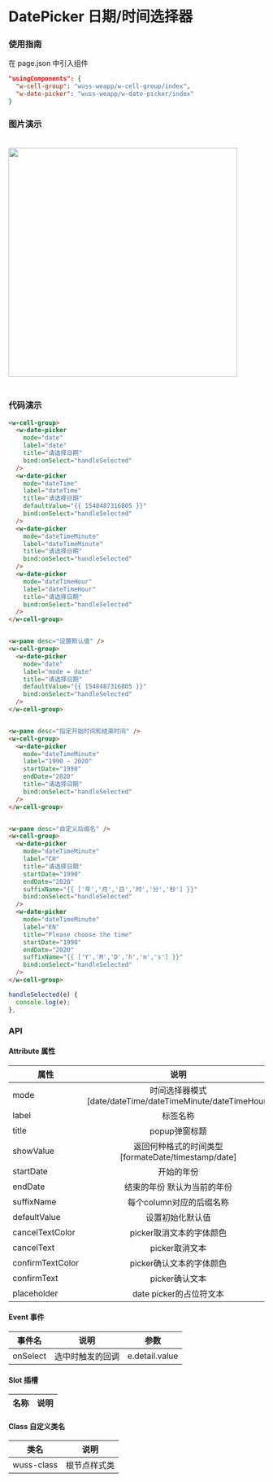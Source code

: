 # DatePicker 日期/时间选择器

### 使用指南

在 page.json 中引入组件

```json
"usingComponents": {
  "w-cell-group": "wuss-weapp/w-cell-group/index",
  "w-date-picker": "wuss-weapp/w-date-picker/index"
}
```

### 图片演示

<img style="margin: 20px 0;" height="450px" src="../../resource/date-picker.png"/>



### 代码演示

```html
<w-cell-group>
  <w-date-picker
    mode="date"
    label="date"
    title="请选择日期"
    bind:onSelect="handleSelected"
  />
  <w-date-picker
    mode="dateTime"
    label="dateTime"
    title="请选择日期"
    defaultValue="{{ 1548487316805 }}"
    bind:onSelect="handleSelected"
  />
  <w-date-picker
    mode="dateTimeMinute"
    label="dateTimeMinute"
    title="请选择日期"
    bind:onSelect="handleSelected"
  />
  <w-date-picker
    mode="dateTimeHour"
    label="dateTimeHour"
    title="请选择日期"
    bind:onSelect="handleSelected"
  />
</w-cell-group>


<w-pane desc="设置默认值" />
<w-cell-group>
  <w-date-picker
    mode="date"
    label="mode = date"
    title="请选择日期"
    defaultValue="{{ 1548487316805 }}"
    bind:onSelect="handleSelected"
  />
</w-cell-group>


<w-pane desc="指定开始时间和结束时间" />
<w-cell-group>
  <w-date-picker
    mode="dateTimeMinute"
    label="1990 ~ 2020"
    startDate="1990"
    endDate="2020"
    title="请选择日期"
    bind:onSelect="handleSelected"
  />
</w-cell-group>


<w-pane desc="自定义后缀名" />
<w-cell-group>
  <w-date-picker
    mode="dateTimeMinute"
    label="CH"
    title="请选择日期"
    startDate="1990"
    endDate="2020"
    suffixName="{{ ['年','月','日','时','分','秒'] }}"
    bind:onSelect="handleSelected"
  />
  <w-date-picker
    mode="dateTimeMinute"
    label="EN"
    title="Please choose the time"
    startDate="1990"
    endDate="2020"
    suffixName="{{ ['Y','M','D','h','m','s'] }}"
    bind:onSelect="handleSelected"
  />
</w-cell-group>
```

```javascript
handleSelected(e) {
  console.log(e);
},
```

### API

#### Attribute 属性

| 属性 |    说明    |  类型  | 默认值 |
| ---- | :--------: | :----: | -----: |
| mode | 时间选择器模式 [date/dateTime/dateTimeMinute/dateTimeHour] | String | dateTime |
| label | 标签名称 | String | - |
| title | popup弹窗标题 | String | - |
| showValue | 返回何种格式的时间类型 [formateDate/timestamp/date] | String | date |
| startDate | 开始的年份 | Number | 1978 |
| endDate | 结束的年份 默认为当前的年份 | Number | new Date().getFullYear() |
| suffixName | 每个column对应的后缀名称 | Array | ['年','月','日','时','分','秒'] |
| defaultValue | 设置初始化默认值 | - | - |
| cancelTextColor | picker取消文本的字体颜色 | String | - |
| cancelText | picker取消文本 | String | 取消 |
| confirmTextColor | picker确认文本的字体颜色 | String | - |
| confirmText | picker确认文本 | String | 确认 |
| placeholder | date picker的占位符文本 | String | - |

#### Event 事件

| 事件名 | 说明 | 参数 |
| ------ | ---- | ---- |
| onSelect | 选中时触发的回调 | e.detail.value |

#### Slot 插槽

| 名称 | 说明 |
| ---- | ---- |


#### Class 自定义类名

| 类名       | 说明         |
| ---------- | ------------ |
| wuss-class | 根节点样式类 |
